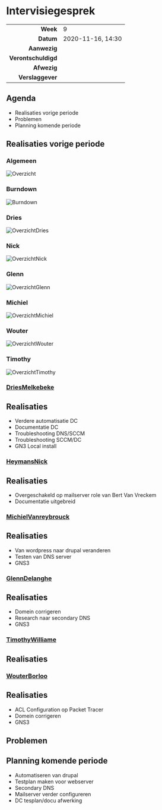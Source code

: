 # Intervisiegesprek

|                     |                   |
|--------------------:|:------------------|
|            **Week** | 9                 |
|           **Datum** | 2020-11-16, 14:30 |
|        **Aanwezig** |                   |
| **Verontschuldigd** |                   |
|         **Afwezig** |                   |
|    **Verslaggever** |                   |

## Agenda

- Realisaties vorige periode
- Problemen
- Planning komende periode

## Realisaties vorige periode

### Algemeen

![Overzicht](https://i.imgur.com/WFBUCLW.png)

### Burndown

![Burndown](https://i.imgur.com/m8Y5fRS.png)

### Dries
![OverzichtDries](https://i.imgur.com/v4nf57C.png)

### Nick
![OverzichtNick](https://i.imgur.com/fjYrSUd.png)

### Glenn
![OverzichtGlenn](https://i.imgur.com/ZN0xAs6.png)

### Michiel
![OverzichtMichiel](https://i.imgur.com/OZj9lhl.png)

### Wouter
![OverzichtWouter](https://i.imgur.com/X6cHNCb.jpg)

### Timothy
![OverzichtTimothy](https://i.imgur.com/RFOyfZW.png)


### [DriesMelkebeke](https://github.com/DriesMelkebeke)

## Realisaties
- Verdere automatisatie DC
- Documentatie DC
- Troubleshooting DNS/SCCM
- Troubleshooting SCCM/DC
- GN3 Local install

### [HeymansNick](https://github.com/HeymansNickk)

## Realisaties

- Overgeschakeld op mailserver role van Bert Van Vreckem
- Documentatie uitgebreid 

### [MichielVanreybrouck](https://github.com/MichielVanreybrouck)

## Realisaties

- Van wordpress naar drupal veranderen
- Testen van DNS server
- GNS3

### [GlennDelanghe](https://github.com/GlennDelanghe)

## Realisaties
- Domein corrigeren
- Research naar secondary DNS
- GNS3

### [TimothyWilliame](https://github.com/scoffir)

## Realisaties


### [WouterBorloo](https://github.com/wouterBorloo)

## Realisaties
- ACL Configuration op Packet Tracer
- Domein corrigeren 
- GNS3
## Problemen


## Planning komende periode

- Automatiseren van drupal
- Testplan maken voor webserver
- Secondary DNS
- Mailserver verder configureren
- DC tesplan/docu afwerking

